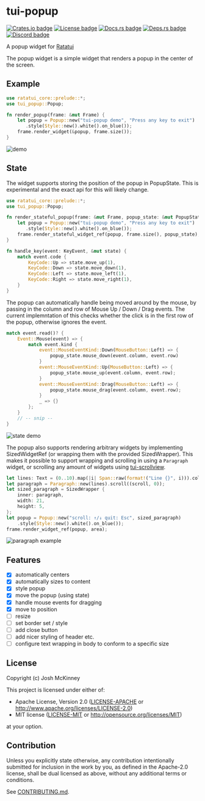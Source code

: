 # tui-popup

[![Crates.io badge]][tui-popup crate]
[![License badge]](./LICENSE)
[![Docs.rs badge]][tui-popup docs]
[![Deps.rs badge]][Deps.rs Dependency status]
[![Discord badge]][Ratatui Discord]
<!-- [![Codecov.io badge]][Code Coverage status] -->

<!-- cargo-rdme start -->

A popup widget for [Ratatui](https://ratatui.rs)

The popup widget is a simple widget that renders a popup in the center of the screen.

## Example

```rust
use ratatui_core::prelude::*;
use tui_popup::Popup;

fn render_popup(frame: &mut Frame) {
    let popup = Popup::new("tui-popup demo", "Press any key to exit")
       .style(Style::new().white().on_blue());
    frame.render_widget(&popup, frame.size());
}
```

![demo](https://vhs.charm.sh/vhs-q5Kz0QP3zmrBlQ6dofjMh.gif)

<!-- cargo-rdme end -->

## State

The widget supports storing the position of the popup in PopupState. This is experimental and the
exact api for this will likely change.

```rust
use ratatui_core::prelude::*;
use tui_popup::Popup;

fn render_stateful_popup(frame: &mut Frame, popup_state: &mut PopupState) {
    let popup = Popup::new("tui-popup demo", "Press any key to exit")
       .style(Style::new().white().on_blue());
    frame.render_stateful_widget_ref(popup, frame.size(), popup_state);
}

fn handle_key(event: KeyEvent, &mut state) {
    match event.code {
        KeyCode::Up => state.move_up(1),
        KeyCode::Down => state.move_down(1),
        KeyCode::Left => state.move_left(1),
        KeyCode::Right => state.move_right(1),
    }
}
```

The popup can automatically handle being moved around by the mouse, by passing in the column and
row of Mouse Up / Down / Drag events. The current implemntation of this checks whether the click is
in the first row of the popup, otherwise ignores the event.

```rust
match event.read()? {
    Event::Mouse(event) => {
        match event.kind {
            event::MouseEventKind::Down(MouseButton::Left) => {
                popup_state.mouse_down(event.column, event.row)
            }
            event::MouseEventKind::Up(MouseButton::Left) => {
                popup_state.mouse_up(event.column, event.row);
            }
            event::MouseEventKind::Drag(MouseButton::Left) => {
                popup_state.mouse_drag(event.column, event.row);
            }
            _ => {}
        };
    }
    // -- snip --
}
```

![state demo](https://vhs.charm.sh/vhs-73faTQbCkAHOv7dt0MQJAd.gif)

The popup also supports rendering arbitrary widgets by implementing SizedWidgetRef (or wrapping them
with the provided SizedWrapper). This makes it possible to support wrapping and scrolling in using a
`Paragraph` widget, or scrolling any amount of widgets using
[tui-scrollview](https://crates.io/crates/tui-scrollview).

```rust
let lines: Text = (0..10).map(|i| Span::raw(format!("Line {}", i))).collect();
let paragraph = Paragraph::new(lines).scroll((scroll, 0));
let sized_paragraph = SizedWrapper {
    inner: paragraph,
    width: 21,
    height: 5,
};
let popup = Popup::new("scroll: ↑/↓ quit: Esc", sized_paragraph)
    .style(Style::new().white().on_blue());
frame.render_widget_ref(popup, area);
```

![paragraph example](https://vhs.charm.sh/vhs-A3mwcn9IngIc0hpl2AsXM.gif)

## Features

- [x] automatically centers
- [x] automatically sizes to content
- [x] style popup
- [x] move the popup (using state)
- [x] handle mouse events for dragging
- [x] move to position
- [ ] resize
- [ ] set border set / style
- [ ] add close button
- [ ] add nicer styling of header etc.
- [ ] configure text wrapping in body to conform to a specific size

## License

Copyright (c) Josh McKinney

This project is licensed under either of:

- Apache License, Version 2.0 ([LICENSE-APACHE] or <http://www.apache.org/licenses/LICENSE-2.0>)
- MIT license ([LICENSE-MIT] or <http://opensource.org/licenses/MIT>)

at your option.

[LICENSE-APACHE]: /LICENSE-APACHE
[LICENSE-MIT]: /LICENSE-MIT

## Contribution

Unless you explicitly state otherwise, any contribution intentionally submitted for inclusion in the
work by you, as defined in the Apache-2.0 license, shall be dual licensed as above, without any
additional terms or conditions.

See [CONTRIBUTING.md](/CONTRIBUTING.md).

[Crates.io badge]: https://img.shields.io/crates/v/tui-popup?logo=rust&style=for-the-badge
[tui-popup crate]: https://crates.io/crates/tui-popup
[License badge]: https://img.shields.io/crates/l/tui-popup?style=for-the-badge
[Docs.rs badge]: https://img.shields.io/docsrs/tui-popup?logo=rust&style=for-the-badge
[Deps.rs badge]: https://deps.rs/repo/github/joshka/tui-popup/status.svg?style=for-the-badge
[Discord badge]: https://img.shields.io/discord/1070692720437383208?label=ratatui+discord&logo=discord&style=for-the-badge
[tui-popup docs]: https://docs.rs/crate/tui-popup/
[Deps.rs Dependency status]: https://deps.rs/repo/github/joshka/tui-popup
[Ratatui Discord]: https://discord.gg/pMCEU9hNEj
